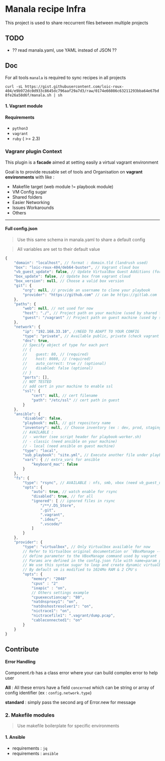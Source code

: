 # Manala recipe Infra

This project is used to share reccurrent files between multiple projects

## TODO

- ?? read manala.yaml, use YAML instead of JSON ??

## Doc

For all tools `manala` is required to sync recipes in all projects

`curl -sL https://gist.githubusercontent.com/loic-roux-404/e9b972dc0d933c8645dc796aaf29a7d3/raw/0174e66086c63211293bba64e67bd8fe26a58d6f/manala.sh | sh`

#### 1. Vagrant module

#### Requirements
- `python3`
- `vagrant`
- `ruby` ( >= 2.3)

### Vagranr plugin Context 

This plugin is a **facade** aimed at setting easily a virtual vagrant environment 

Goal is to provide reusable set of tools and Organisation on **vagrant environments** with like :
- Makefile target (web module != playbook module)
- VM Config sugar
- Shared folders
- Easier Networking
- Issues Workarounds
- Others

---
#### Full config.json 

> Use this same schema in manala.yaml to share a default config

> All variables are set to their default value

``` js
{
	"domain": "localhost", // format : domain.tld (landrush used)
	"box": "loic-roux-404/deb64-buster", // Vagrant cloud box
	"vb_guest_update": false, // Update VirtualBox Guest Additions (for shared folders)
	"box_update": false, // Update box from vagrant cloud
	"box_version": null, // Choose a valid box version
	"git": {
		"org": null, // provide an username to clone your playbook
		"provider": "https://github.com" // can be https://gitlab.com
	},
	"paths": {
		"web": null, // not used for now
		"host": "./", // Project path on your machine (used by shared folders)
		"guest": "/vagrant" // Project path on guest machine (used by shared folders)
	},
	"network": {
		"ip": "192.168.33.10", //NEED TO ADAPT TO YOUR CONFIG
		"type": "private", // Available public, private (check vagrant doc)
		"dns": true,
		// Specify object of type for each port
		// {
		//    guest: 80, // (required)
		//    host: 8080, // (required)
		//    auto_correct: true // (optional)
		//    disabled: false (optional)
		// }
		"ports": [], 
		// NOT TESTED
		// add cert in your machine to enable ssl
		"ssl": {
			"cert": null, // cert filename
			"path": "/etc/ssl" // cert path in guest
		}
	},
	"ansible": {
		"disabled": false,
		"playbook": null, // git repository name
		"inventory": null, // Choose inventory (ex : dev, prod, staging)
		// AVAILABLE :
		// - worker (see script header for playbook-worker.sh)
		// - classic (need ansible on your machine)
		// - local (need ansible on guest machine)
		"type": "local",
		"sub_playbook": "site.yml", // Execute another file under playbook root instead of default site.yml
		"vars": { // extra_vars for ansible
			"keyboard_mac": false
		}
	},
	"fs": {
		"type": "rsync", // AVAILABLE : nfs, smb, vbox (need vb_guest_update = true)
		"opts": { 
			"auto": true, // watch enable for rsync
			"disabled": true, // for all
			"ignored": [ // ignored files in rsync
				"/**/.DS_Store",
				".git",
				".vagrant",
				".idea/",
				".vscode/"
			]
		}
	},
	"provider": {
		"type": "virtualbox", // Only Virtualbox available for now
		// Refer to Virtualbox original documentation or `VBoxManage --help `
		// define parameter to the VBoxManage command used by vagrant
		// Params are defined in the config.json file with name=param pair
		// We use this syntax sugar to loop and create dynamic virtualbox vm settings
		// By default vm is modified to 1024Mo RAM & 2 CPU's
		"opts": {
			"memory": "2048"
			"cpus" : "2"
			"ioapic" : "on",
			// Others settings example
			"cpuexecutioncap": "80",
			"natdnsproxy1": "on",
			"natdnshostresolver1": "on",
			"nictrace1": "on",
			"nictracefile1": ".vagrant/dump.pcap",
			"cableconnected1": "on"
		}
	}
}
```

## Contribute

#### Error Handling

Component.rb has a class error where your can build complex error to help user

**All** : All these errors have a field `concerned` 
which can be string or array of config identifier (ex : `config.network.type`)

**standard** : simply pass the second arg of Error.new for message

### 2. Makefile modules
> Use makefile boilerplate for specific environments

#### 1. Ansible

- requirements : `jq`
- requirements : `ansible`
